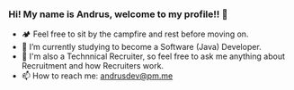 ### Hi! My name is Andrus, welcome to my profile!! 👋

- 🏕️ Feel free to sit by the campfire and rest before moving on.
- 🔭 I’m currently studying to become a Software (Java) Developer.
- 💬 I'm also a Technnical Recruiter, so feel free to ask me anything about Recruitment and how Recruiters work.
- 📫 How to reach me: andrusdev@pm.me

<!--
**andrusand/andrusand** is a ✨ _special_ ✨ repository because its `README.md` (this file) appears on your GitHub profile.

Here are some ideas to get you started:

- 🔭 I’m currently working on ...
- 🌱 I’m currently learning ...
- 👯 I’m looking to collaborate on ...
- 🤔 I’m looking for help with ...
- 💬 Ask me about ...
- 📫 How to reach me: ...
- 😄 Pronouns: ...
- ⚡ Fun fact: ...
-->
